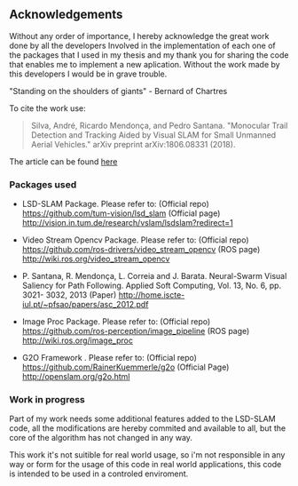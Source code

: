 ## Acknowledgements

Without any order of importance, I hereby acknowledge the great work done by all the developers
Involved in the implementation of each one of the packages that I used in my thesis and my thank you
for sharing the code that enables me to implement a new aplication. Without the work made by this 
developers I would be in grave trouble. 

"Standing on the shoulders of giants" - Bernard of Chartres

To cite the work use: 

>Silva, André, Ricardo Mendonça, and Pedro Santana. "Monocular Trail Detection and Tracking Aided by Visual SLAM for Small Unmanned Aerial Vehicles." arXiv preprint arXiv:1806.08331 (2018).

The article can be found [here](https://arxiv.org/abs/1806.08331)

### Packages used

- LSD-SLAM Package. Please refer to:
(Official repo) https://github.com/tum-vision/lsd_slam
(Official page) http://vision.in.tum.de/research/vslam/lsdslam?redirect=1

- Video Stream Opencv Package. Please refer to:
(Official repo) https://github.com/ros-drivers/video_stream_opencv
(ROS page) http://wiki.ros.org/video_stream_opencv

- P. Santana, R. Mendonça, L. Correia and J. Barata. Neural-Swarm Visual Saliency for Path Following. Applied Soft Computing, Vol. 13, No. 6, pp. 3021- 3032, 2013
(Paper) http://home.iscte-iul.pt/~pfsao/papers/asc_2012.pdf

- Image Proc Package. Please refer to:
(Official repo) https://github.com/ros-perception/image_pipeline
(ROS page) http://wiki.ros.org/image_proc

- G2O Framework . Please refer to: 
(Official repo) https://github.com/RainerKuemmerle/g2o
(Official Page) http://openslam.org/g2o.html

### Work in progress
Part of my work needs some additional features added to the LSD-SLAM code, all the modifications are
hereby commited and available to all, but the core of the algorithm has not changed in any way.

This work it's not suitible for real world usage, so i'm not responsible in any way or form for the usage of this code in real world applications, this code is intended to be used in a controled enviroment.
